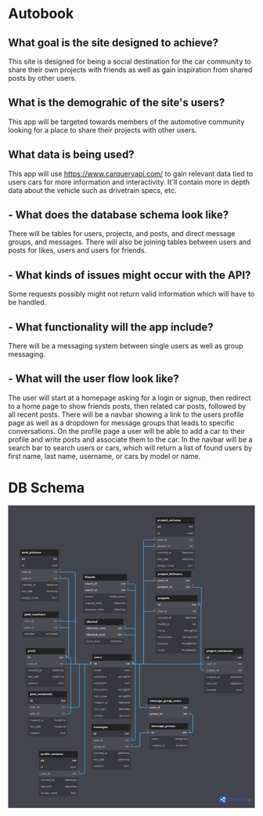 # Autobook

## What goal is the site designed to achieve?

This site is designed for being a social destination for the car community to share their own projects with friends as well as gain inspiration from shared posts by other users.

## What is the demograhic of the site's users?

This app will be targeted towards members of the automotive community looking for a place to share their projects with other users.

## What data is being used?

This app will use https://www.carqueryapi.com/ to gain relevant data tied to users cars for more information and interactivity. It'll contain more in depth data about the vehicle such as drivetrain specs, etc.

## - What does the database schema look like?

There will be tables for users, projects, and posts, and direct message groups, and messages. There will also be joining tables between users and posts for likes, users and users for friends.

## - What kinds of issues might occur with the API?

Some requests possibly might not return valid information which will have to be handled.

## - What functionality will the app include?

There will be a messaging system between single users as well as group messaging.

## - What will the user flow look like?

The user will start at a homepage asking for a login or signup, then redirect to a home page to show friends posts, then related car posts, followed by all recent posts. There will be a navbar showing a link to the users profile page as well as a dropdown for message groups that leads to specific conversations. On the profile page a user will be able to add a car to their profile and write posts and associate them to the car. In the navbar will be a search bar to search users or cars, which will return a list of found users by first name, last name, username, or cars by model or name.

# DB Schema

![DB schema](/assets/images/schema.png)
